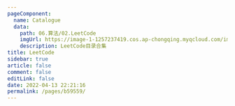 ```yaml
---
pageComponent: 
  name: Catalogue
  data: 
    path: 06.算法/02.LeetCode
    imgUrl: https://image-1-1257237419.cos.ap-chongqing.myqcloud.com/img/guideline.png
    description: LeetCode目录合集
title: LeetCode
sidebar: true
article: false
comment: false
editLink: false
date: 2022-04-13 22:21:16
permalink: /pages/b59559/
---
```

